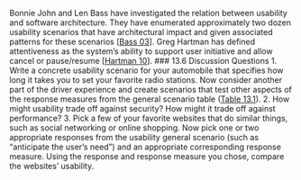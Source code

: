 Bonnie John and Len Bass have investigated the relation between usability and software architecture. They have enumerated approximately two dozen usability scenarios that have architectural impact and given associated patterns for these scenarios [[Bass 03](ref01.xhtml#ref_13)]. Greg Hartman has defined attentiveness as the system’s ability to support user initiative and allow cancel or pause/resume [[Hartman 10](ref01.xhtml#ref_110)]. ### 13.6 Discussion Questions 1. Write a concrete usability scenario for your automobile that specifies how long it takes you to set your favorite radio stations. Now consider another part of the driver experience and create scenarios that test other aspects of the response measures from the general scenario table ([Table 13.1](ch13.xhtml#ch13tab01)). 2. How might usability trade off against security? How might it trade off against performance? 3. Pick a few of your favorite websites that do similar things, such as social networking or online shopping. Now pick one or two appropriate responses from the usability general scenario (such as “anticipate the user’s need”) and an appropriate corresponding response measure. Using the response and response measure you chose, compare the websites’ usability.